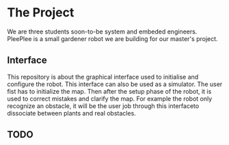 # The Project

We are three students soon-to-be system and embeded engineers.
PleePlee is a small gardener robot we are building for our master's project.

## Interface

This repository is about the graphical interface used to initialise and
configure the robot. This interface can also be used as a simulator.
The user fist has to initialize the map. Then after the setup phase of the
robot, it is used to correct mistakes and clarify the map. For example
the robot only recognize an obstacle, it will be the user job through this
interfaceto dissociate between plants and real obstacles.

## TODO
